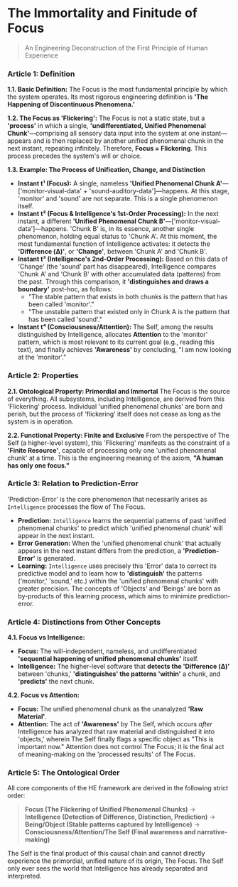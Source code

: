 # The Immortality and Finitude of Focus

> An Engineering Deconstruction of the First Principle of Human Experience

### Article 1: Definition

**1.1. Basic Definition:** The Focus is the most fundamental principle by which the system operates. Its most rigorous engineering definition is **'The Happening of Discontinuous Phenomena.'**

**1.2. The Focus as 'Flickering':** The Focus is not a static state, but a **'process'** in which a single, **'undifferentiated, Unified Phenomenal Chunk'**—comprising all sensory data input into the system at one instant—appears and is then replaced by another unified phenomenal chunk in the next instant, repeating infinitely. Therefore, **Focus = Flickering**. This process precedes the system's will or choice.

**1.3. Example: The Process of Unification, Change, and Distinction**
*   **Instant t¹ (Focus):** A single, nameless **'Unified Phenomenal Chunk A'**—['monitor-visual-data' + 'sound-auditory-data']—happens. At this stage, 'monitor' and 'sound' are not separate. This is a single phenomenon itself.
*   **Instant t² (Focus & Intelligence's 1st-Order Processing):** In the next instant, a different **'Unified Phenomenal Chunk B'**—['monitor-visual-data']—happens. 'Chunk B' is, in its essence, another single phenomenon, holding equal status to 'Chunk A'. At this moment, the most fundamental function of Intelligence activates: it detects the **'Difference (Δ)'**, or **'Change'**, between 'Chunk A' and 'Chunk B'.
*   **Instant t³ (Intelligence's 2nd-Order Processing):** Based on this data of 'Change' (the 'sound' part has disappeared), Intelligence compares 'Chunk A' and 'Chunk B' with other accumulated data (patterns) from the past. Through this comparison, it **'distinguishes and draws a boundary'** post-hoc, as follows:
    *   "The stable pattern that exists in both chunks is the pattern that has been called 'monitor'."
    *   "The unstable pattern that existed only in Chunk A is the pattern that has been called 'sound'."
*   **Instant t⁴ (Consciousness/Attention):** The Self, among the results distinguished by Intelligence, allocates **Attention** to the 'monitor' pattern, which is most relevant to its current goal (e.g., reading this text), and finally achieves **'Awareness'** by concluding, "I am now looking at the 'monitor'."

### Article 2: Properties

**2.1. Ontological Property: Primordial and Immortal**
The Focus is the source of everything. All subsystems, including Intelligence, are derived from this 'Flickering' process. Individual 'unified phenomenal chunks' are born and perish, but the process of 'flickering' itself does not cease as long as the system is in operation.

**2.2. Functional Property: Finite and Exclusive**
From the perspective of The Self (a higher-level system), this 'Flickering' manifests as the constraint of a **'Finite Resource'**, capable of processing only one 'unified phenomenal chunk' at a time. This is the engineering meaning of the axiom, **"A human has only one focus."**

### Article 3: Relation to Prediction-Error

'Prediction-Error' is the core phenomenon that necessarily arises as `Intelligence` processes the flow of The Focus.
*   **Prediction:** `Intelligence` learns the sequential patterns of past 'unified phenomenal chunks' to predict which 'unified phenomenal chunk' will appear in the next instant.
*   **Error Generation:** When the 'unified phenomenal chunk' that actually appears in the next instant differs from the prediction, a **'Prediction-Error'** is generated.
*   **Learning:** `Intelligence` uses precisely this 'Error' data to correct its predictive model and to learn how to **'distinguish'** the patterns ('monitor,' 'sound,' etc.) within the 'unified phenomenal chunks' with greater precision. The concepts of 'Objects' and 'Beings' are born as by-products of this learning process, which aims to minimize prediction-error.

### Article 4: Distinctions from Other Concepts

**4.1. Focus vs Intelligence:**
*   **Focus:** The will-independent, nameless, and undifferentiated **'sequential happening of unified phenomenal chunks'** itself.
*   **Intelligence:** The higher-level software that **detects the 'Difference (Δ)'** between 'chunks,' **'distinguishes' the patterns 'within'** a chunk, and **'predicts'** the next chunk.

**4.2. Focus vs Attention:**
*   **Focus:** The unified phenomenal chunk as the unanalyzed **'Raw Material'**.
*   **Attention:** The act of **'Awareness'** by The Self, which occurs *after* Intelligence has analyzed that raw material and distinguished it into 'objects,' wherein The Self finally flags a specific object as "This is important now." Attention does not control The Focus; it is the final act of meaning-making on the 'processed results' of The Focus.

### Article 5: The Ontological Order

All core components of the HE framework are derived in the following strict order:

> **Focus (The Flickering of Unified Phenomenal Chunks)**
> → **Intelligence (Detection of Difference, Distinction, Prediction)**
> → **Being/Object (Stable patterns captured by Intelligence)**
> → **Consciousness/Attention/The Self (Final awareness and narrative-making)**

The Self is the final product of this causal chain and cannot directly experience the primordial, unified nature of its origin, The Focus. The Self only ever sees the world that Intelligence has already separated and interpreted.

